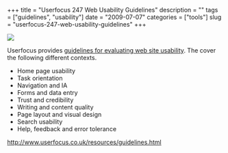 +++
title = "Userfocus 247 Web Usability Guidelines"
description = ""
tags = ["guidelines", "usability"]
date = "2009-07-07"
categories = ["tools"]
slug = "userfocus-247-web-usability-guidelines"
+++


<div class="tool-screenshot mb1"><a href="http://www.userfocus.co.uk/resources/guidelines.html"><img id="bluga-thumbnail-2735" class="bluga-thumbnail custom" src="//konigi.com/media/bluga/
wt523004a2df565_custom.jpg"/></a></div><p>Userfocus provides <a href="http://www.userfocus.co.uk/resources/guidelines.html">guidelines for evaluating web site usability</a>. The cover the following different contexts.</p>
<ul>
<li>Home page usability</li>
<li>Task orientation</li>
<li>Navigation and IA</li>
<li>Forms and data entry</li>
<li>Trust and credibility</li>
<li>Writing and content quality</li>
<li>Page layout and visual design</li>
<li>Search usability</li>
<li>Help, feedback and error tolerance</li>
</ul>
  
<p><a href="http://www.userfocus.co.uk/resources/guidelines.html">http://www.userfocus.co.uk/resources/guidelines.html</a></p>
      
